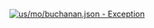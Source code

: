 [![us/mo/buchanan.json - Exception](https://img.shields.io/badge/us/mo/buchanan.json-Exception-red)](https://github.com/openaddresses/openaddresses/tree/master/sources/us/mo/buchanan.json)
